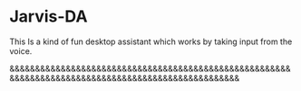 # Jarvis-DA
This Is a kind of  fun desktop assistant which works by taking input from the voice.



























&&&&&&&&&&&&&&&&&&&&&&&&&&&&&&&&&&&&&&&&&&&&&&&&&&&&&&&&&&&&&&&&&&&&&&&&&&&&&&&&&&&&&&&&&&&&&&&&&&&&
